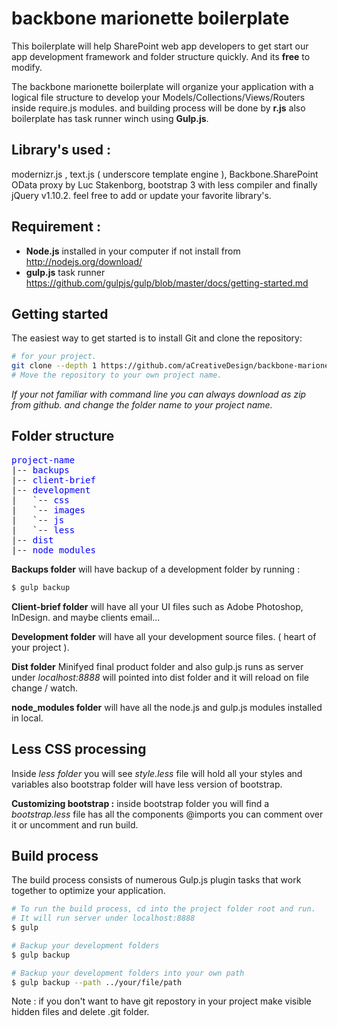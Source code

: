 
backbone marionette boilerplate
====================

This boilerplate will help SharePoint web app developers to get start our app development framework and folder structure quickly. And its **free** to modify.

The backbone marionette boilerplate will organize your application with a logical file structure to develop your Models/Collections/Views/Routers inside require.js modules. and building process will be done by **r.js** also boilerplate has task runner winch using **Gulp.js**.


## Library's used : ##
modernizr.js , text.js ( underscore template engine ), Backbone.SharePoint OData proxy by Luc Stakenborg, bootstrap 3 with less compiler and finally jQuery v1.10.2. feel free to add or update your favorite library's. 


## Requirement : ##

 - **Node.js** installed in your computer if not install from http://nodejs.org/download/
 - **gulp.js** task runner https://github.com/gulpjs/gulp/blob/master/docs/getting-started.md


## Getting started ##

The easiest way to get started is to install Git and clone the repository:
``` bash
# for your project.
git clone --depth 1 https://github.com/aCreativeDesign/backbone-marionette-boilerplate
# Move the repository to your own project name.
```
*If your not familiar with command line you can always download as zip from github. and change the folder name to your project name.* 

## Folder structure ##

<pre>
<font color="blue">project-name</font>
|-- <font color="blue">backups</font>
|-- <font color="blue">client-brief</font>
|-- <font color="blue">development</font>
|   `-- <font color="blue">css</font>
|   `-- <font color="blue">images</font>
|   `-- <font color="blue">js</font>
|   `-- <font color="blue">less</font>
|-- <font color="blue">dist</font>
|-- <font color="blue">node_modules</font>
</pre>

**Backups folder**  will have backup of a development folder by running :
``` bash
$ gulp backup
```

**Client-brief folder**  will have all your UI files such as Adobe Photoshop, InDesign. and maybe clients email...

**Development folder**  will have all your development source files. ( heart of your project ).

**Dist folder**  Minifyed final product folder and also gulp.js runs as server under *localhost:8888* will pointed into dist folder and it will reload on file change / watch. 

**node_modules folder**  will have all the node.js and gulp.js modules installed in local. 

## Less CSS processing ##

Inside *less folder* you will see *style.less* file will hold all your styles and variables also bootstrap folder will have less version of bootstrap. 

**Customizing bootstrap :**
inside bootstrap folder you will find a *bootstrap.less*  file has all the components @imports you can comment over it or uncomment and run build.


## Build process ##

The build process consists of numerous Gulp.js plugin tasks that work together
to optimize your application.

``` bash
# To run the build process, cd into the project folder root and run.
# It will run server under localhost:8888
$ gulp

# Backup your development folders 
$ gulp backup

# Backup your development folders into your own path
$ gulp backup --path ../your/file/path
```

Note :  if you don't want to have git repostory in your project make visible hidden files and delete .git folder.